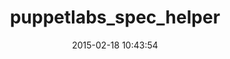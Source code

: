 ---
layout: post
title:  "puppetlabs_spec_helper"
repo:   "puppetlabs/puppetlabs_spec_helper"
date:   2015-02-18 10:43:54
gemurl: http://github.com/puppetlabs/puppetlabs_spec_helper
---